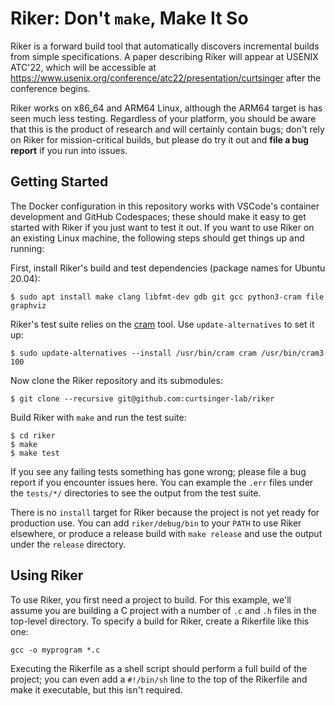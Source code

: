 # Riker: Don't `make`, Make It So
Riker is a forward build tool that automatically discovers incremental builds from simple specifications.
A paper describing Riker will appear at USENIX ATC'22, which will be accessible at <https://www.usenix.org/conference/atc22/presentation/curtsinger> after the conference begins.

Riker works on x86_64 and ARM64 Linux, although the ARM64 target is has seen much less testing.
Regardless of your platform, you should be aware that this is the product of research and will certainly contain bugs;
don't rely on Riker for mission-critical builds, but please do try it out and **file a bug report** if you run into issues.

## Getting Started
The Docker configuration in this repository works with VSCode's container development and GitHub Codespaces;
these should make it easy to get started with Riker if you just want to test it out.
If you want to use Riker on an existing Linux machine, the following steps should get things up and running:

First, install Riker's build and test dependencies (package names for Ubuntu 20.04):
```
$ sudo apt install make clang libfmt-dev gdb git gcc python3-cram file graphviz
```

Riker's test suite relies on the [cram](https://bitheap.org/cram/) tool.
Use `update-alternatives` to set it up:

```
$ sudo update-alternatives --install /usr/bin/cram cram /usr/bin/cram3 100
```

Now clone the Riker repository and its submodules:
```
$ git clone --recursive git@github.com:curtsinger-lab/riker
```

Build Riker with `make` and run the test suite:
```
$ cd riker
$ make
$ make test
```

If you see any failing tests something has gone wrong;
please file a bug report if you encounter issues here.
You can example the `.err` files under the `tests/*/` directories to see the output from the test suite.

There is no `install` target for Riker because the project is not yet ready for production use.
You can add `riker/debug/bin` to your `PATH` to use Riker elsewhere, or produce a release build with `make release` and use the output under the `release` directory.

## Using Riker
To use Riker, you first need a project to build.
For this example, we'll assume you are building a C project with a number of `.c` and `.h` files in the top-level directory.
To specify a build for Riker, create a Rikerfile like this one:

```
gcc -o myprogram *.c
```

Executing the Rikerfile as a shell script should perform a full build of the project;
you can even add a `#!/bin/sh` line to the top of the Rikerfile and make it executable, but this isn't required.
